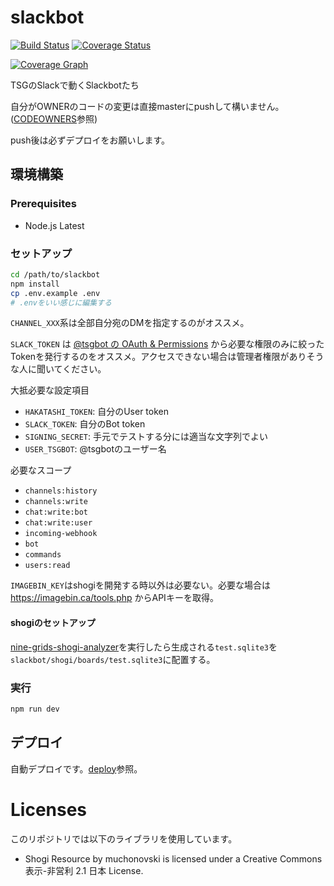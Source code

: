 # slackbot

[![Build Status][travis-image]][travis-url]
[![Coverage Status][codecov-image]][codecov-url]

[![Coverage Graph][codecov-graph]][codecov-url]

[travis-url]: https://travis-ci.org/tsg-ut/slackbot
[travis-image]: https://travis-ci.org/tsg-ut/slackbot.svg?branch=master
[codecov-url]: https://codecov.io/gh/tsg-ut/slackbot
[codecov-image]: https://codecov.io/gh/tsg-ut/slackbot/branch/master/graph/badge.svg
[codecov-graph]: https://codecov.io/gh/tsg-ut/slackbot/branch/master/graphs/tree.svg?width=888&height=150

TSGのSlackで動くSlackbotたち

自分がOWNERのコードの変更は直接masterにpushして構いません。 ([CODEOWNERS](CODEOWNERS)参照)

push後は必ずデプロイをお願いします。

## 環境構築

### Prerequisites

* Node.js Latest

### セットアップ

```sh
cd /path/to/slackbot
npm install
cp .env.example .env
# .envをいい感じに編集する
```

`CHANNEL_XXX`系は全部自分宛のDMを指定するのがオススメ。

`SLACK_TOKEN` は [@tsgbot の OAuth & Permissions](https://api.slack.com/apps/ADMCWEP5X/oauth) から必要な権限のみに絞ったTokenを発行するのをオススメ。アクセスできない場合は管理者権限がありそうな人に聞いてください。

大抵必要な設定項目

* `HAKATASHI_TOKEN`: 自分のUser token
* `SLACK_TOKEN`: 自分のBot token
* `SIGNING_SECRET`: 手元でテストする分には適当な文字列でよい
* `USER_TSGBOT`: @tsgbotのユーザー名

必要なスコープ

* `channels:history`
* `channels:write`
* `chat:write:bot`
* `chat:write:user`
* `incoming-webhook`
* `bot`
* `commands`
* `users:read`

`IMAGEBIN_KEY`はshogiを開発する時以外は必要ない。必要な場合は https://imagebin.ca/tools.php からAPIキーを取得。

#### shogiのセットアップ

[nine-grids-shogi-analyzer](https://github.com/hakatashi/nine-grids-shogi-analyzer)を実行したら生成される`test.sqlite3`を`slackbot/shogi/boards/test.sqlite3`に配置する。

### 実行

```sh
npm run dev
```

## デプロイ

自動デプロイです。[deploy](deploy)参照。

# Licenses

このリポジトリでは以下のライブラリを使用しています。

* Shogi Resource by muchonovski is licensed under a Creative Commons 表示-非営利 2.1 日本 License.
